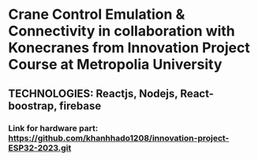 # Crane Control Emulation & Connectivity in collaboration with Konecranes from Innovation Project Course at Metropolia University
## TECHNOLOGIES: Reactjs, Nodejs, React-boostrap, firebase
### Link for hardware part: https://github.com/khanhhado1208/innovation-project-ESP32-2023.git
